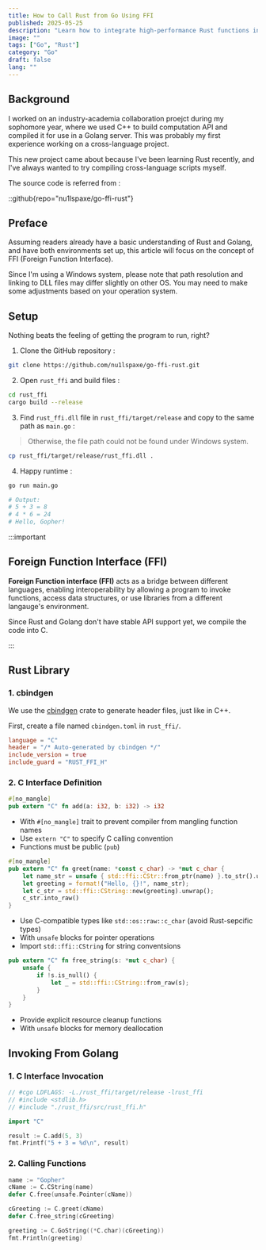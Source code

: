```yaml
---
title: How to Call Rust from Go Using FFI
published: 2025-05-25
description: "Learn how to integrate high-performance Rust functions into a Go project using the Foreign Function Interface (FFI) for efficient cross-language development."
image: ""
tags: ["Go", "Rust"]
category: "Go"
draft: false
lang: ""
---
```


## Background

I worked on an industry-academia collaboration proejct during my sophomore year, where we used C++ to build computation API and compiled it for use in a Golang server. This was probably my first experience working on a cross-language project.

This new project came about because I've been learning Rust recently, and I've always wanted to try compiling cross-language scripts myself.

The source code is referred from :

::github{repo="nu1lspaxe/go-ffi-rust"}

## Preface

Assuming readers already have a basic understanding of Rust and Golang, and have both environments set up, this article will focus on the concept of FFI (Foreign Function Interface).

Since I'm using a Windows system, please note that path resolution and linking to DLL files may differ slightly on other OS. You may need to make some adjustments based on your operation system.

## Setup

Nothing beats the feeling of getting the program to run, right?

1. Clone the GitHub repository :

```bash
git clone https://github.com/nu1lspaxe/go-ffi-rust.git
```

2. Open `rust_ffi` and build files :

```bash
cd rust_ffi
cargo build --release
```

3. Find `rust_ffi.dll` file in `rust_ffi/target/release` and copy to the same path as `main.go` :

> Otherwise, the file path could not be found under Windows system.

```bash
cp rust_ffi/target/release/rust_ffi.dll .
```

4. Happy runtime :

```bash
go run main.go

# Output:
# 5 + 3 = 8
# 4 * 6 = 24
# Hello, Gopher!
```

:::important

## Foreign Function Interface (FFI)

**Foreign Function interface (FFI)** acts as a bridge between different languages, enabling interoperability by allowing a program to invoke functions, access data structures, or use libraries from a different langauge's environment.

Since Rust and Golang don't have stable API support yet, we compile the code into C.

:::

## Rust Library

### 1. cbindgen

We use the [cbindgen](https://github.com/mozilla/cbindgen) crate to generate header files, just like in C++.

First, create a file named `cbindgen.toml` in `rust_ffi/`.

```toml
language = "C"
header = "/* Auto-generated by cbindgen */"
include_version = true
include_guard = "RUST_FFI_H"
```

### 2. C Interface Definition

```rust
#[no_mangle]
pub extern "C" fn add(a: i32, b: i32) -> i32
```

- With `#[no_mangle]` trait to prevent compiler from mangling function names
- Use `extern "C"` to specify C calling convention
- Functions must be public (`pub`)

```rust
#[no_mangle]
pub extern "C" fn greet(name: *const c_char) -> *mut c_char {
    let name_str = unsafe { std::ffi::CStr::from_ptr(name) }.to_str().unwrap_or("Unknown");
    let greeting = format!("Hello, {}!", name_str);
    let c_str = std::ffi::CString::new(greeting).unwrap();
    c_str.into_raw()
}
```

- Use C-compatible types like `std::os::raw::c_char` (avoid Rust-sepcific types)
- With `unsafe` blocks for pointer operations
- Import `std::ffi::CString` for string conventsions

```rust
pub extern "C" fn free_string(s: *mut c_char) {
    unsafe {
        if !s.is_null() {
            let _ = std::ffi::CString::from_raw(s);
        }
    }
}
```

- Provide explicit resource cleanup functions
- With `unsafe` blocks for memory deallocation

## Invoking From Golang

### 1. C Interface Invocation

```go
// #cgo LDFLAGS: -L./rust_ffi/target/release -lrust_ffi
// #include <stdlib.h>
// #include "./rust_ffi/src/rust_ffi.h"

import "C"
```

```go
result := C.add(5, 3)
fmt.Printf("5 + 3 = %d\n", result)
```

### 2. Calling Functions

```go
name := "Gopher"
cName := C.CString(name)
defer C.free(unsafe.Pointer(cName))

cGreeting := C.greet(cName)
defer C.free_string(cGreeting)

greeting := C.GoString((*C.char)(cGreeting))
fmt.Println(greeting)
```

